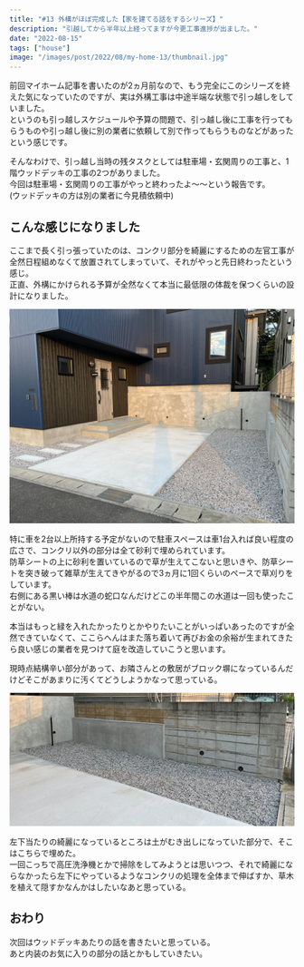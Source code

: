 ```yaml
---
title: "#13 外構がほぼ完成した【家を建てる話をするシリーズ】"
description: "引越してから半年以上経ってますが今更工事進捗が出ました。"
date: "2022-08-15"
tags: ["house"]
image: "/images/post/2022/08/my-home-13/thumbnail.jpg"
---
```


前回マイホーム記事を書いたのが2ヵ月前なので、もう完全にこのシリーズを終えた気になっていたのですが、実は外構工事は中途半端な状態で引っ越しをしていました。  
というのも引っ越しスケジュールや予算の問題で、引っ越し後に工事を行ってもらうものや引っ越し後に別の業者に依頼して別で作ってもらうものなどがあったという感じです。

そんなわけで、引っ越し当時の残タスクとしては駐車場・玄関周りの工事と、1階ウッドデッキの工事の2つがありました。  
今回は駐車場・玄関周りの工事がやっと終わったよ～～という報告です。  
(ウッドデッキの方は別の業者に今見積依頼中)

## こんな感じになりました

ここまで長く引っ張っていたのは、コンクリ部分を綺麗にするための左官工事が全然日程組めなくて放置されてしまっていて、それがやっと先日終わったという感じ。  
正直、外構にかけられる予算が全然なくて本当に最低限の体裁を保つくらいの設計になりました。

![庭の全体像](./01.jpg)

特に車を2台以上所持する予定がないので駐車スペースは車1台入れば良い程度の広さで、コンクリ以外の部分は全て砂利で埋められています。  
防草シートの上に砂利を置いているので草が生えてこないと思いきや、防草シートを突き破って雑草が生えてきやがるので3ヵ月に1回くらいのペースで草刈りをしています。  
右側にある黒い棒は水道の蛇口なんだけどこの半年間この水道は一回も使ったことがない。

本当はもっと緑を入れたかったりとかやりたいことがいっぱいあったのですが全然できていなくて、ここらへんはまた落ち着いて再びお金の余裕が生まれてきたら良い感じの業者を見つけて庭を改造していこうと思います。

現時点結構辛い部分があって、お隣さんとの敷居がブロック塀になっているんだけどそこがあまりに汚くてどうしようかなって思っている。

![汚いブロック](./02.jpg)

左下当たりの綺麗になっているところは土がむき出しになっていた部分で、そこはこちらで埋めた。  
一回こっちで高圧洗浄機とかで掃除をしてみようとは思いつつ、それで綺麗にならなかったら左下にやっているようなコンクリの処理を全体まで伸ばすか、草木を植えて隠すかなんかはしたいなあと思っている。

## おわり

次回はウッドデッキあたりの話を書きたいと思っている。  
あと内装のお気に入りの部分の話とかもしていきたい。
